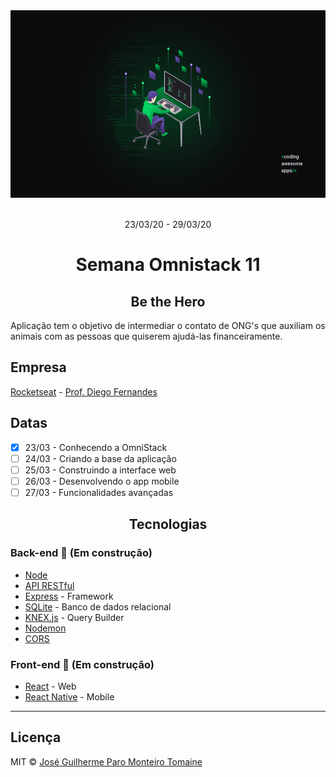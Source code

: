 <div align="center">
    <img src="wallpapers_omniStack_11/Wallpaper-OmniStack-11-1920x1080.jpg" alt="Wallpaper de um programador" height="300" width="auto">
</div>

<br>

<p align="center">
    23/03/20 - 29/03/20
<p>

<h1 align="center">
    Semana Omnistack 11
</h1>

<h2 align="center">
    Be the Hero
</h2>

<p>Aplicação tem o objetivo de intermediar o contato de ONG's que auxiliam os animais com as pessoas que quiserem ajudá-las financeiramente.<p>

## Empresa

[Rocketseat](https://rocketseat.com.br/) - [Prof. Diego Fernandes](https://www.linkedin.com/in/diego-schell-fernandes/)

## Datas

- [x] 23/03 - Conhecendo a OmniStack
- [ ] 24/03 - Criando a base da aplicação
- [ ] 25/03 - Construindo a interface web
- [ ] 26/03 - Desenvolvendo o app mobile
- [ ] 27/03 - Funcionalidades avançadas

<h2 align="center">
    Tecnologias
</h2>

### Back-end 🚧 (Em construção)

- [Node](https://nodejs.org/en/)
- [API RESTful](https://www.iset.com.br/blog/o-que-e-api-restful-entenda-aqui/)
- [Express](https://expressjs.com/pt-br/) - Framework
- [SQLite](https://www.sqlite.org/index.html) - Banco de dados relacional
- [KNEX.js](http://knexjs.org/) - Query Builder
- [Nodemon](https://nodemon.io/)
- [CORS]()

### Front-end 🚧 (Em construção)

- [React](https://pt-br.reactjs.org/) - Web
- [React Native](https://reactnative.dev/) - Mobile

--------

## Licença

MIT © [José Guilherme Paro Monteiro Tomaine](https://www.linkedin.com/in/jos%C3%A9-guilherme-paro-monteiro-tomaine-03540265/)
